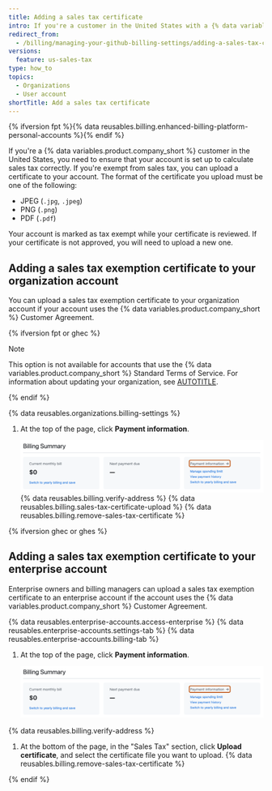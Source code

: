 ```yaml
---
title: Adding a sales tax certificate
intro: If you're a customer in the United States with a {% data variables.product.company_short %} Customer Agreement and you're exempt from sales tax, you can upload a certificate to ensure the correct sales tax amount is calculated.
redirect_from:
  - /billing/managing-your-github-billing-settings/adding-a-sales-tax-certificate
versions:
  feature: us-sales-tax
type: how_to
topics:
  - Organizations
  - User account
shortTitle: Add a sales tax certificate
---
```


{% ifversion fpt %}{% data reusables.billing.enhanced-billing-platform-personal-accounts %}{% endif %}

If you're a {% data variables.product.company_short %} customer in the United States, you need to ensure that your account is set up to calculate sales tax correctly. If you're exempt from sales tax, you can upload a certificate to your account. The format of the certificate you upload must be one of the following:

* JPEG (`.jpg`, `.jpeg`)
* PNG (`.png`)
* PDF (`.pdf`)

Your account is marked as tax exempt while your certificate is reviewed. If your certificate is not approved, you will need to upload a new one.

## Adding a sales tax exemption certificate to your organization account

You can upload a sales tax exemption certificate to your organization account if your account uses the {% data variables.product.company_short %} Customer Agreement.

{% ifversion fpt or ghec %}

> [!NOTE]
> This option is not available for accounts that use the {% data variables.product.company_short %} Standard Terms of Service. For information about updating your organization, see [AUTOTITLE](/organizations/managing-organization-settings/upgrading-to-the-github-customer-agreement).

{% endif %}

{% data reusables.organizations.billing-settings %}
1. At the top of the page, click **Payment information**.

   ![Screenshot of the "Billing Summary" section of the settings page. A link, labeled "Payment information," is highlighted with an orange outline.](/assets/images/help/settings/payment-info-link.png)
{% data reusables.billing.verify-address %}
{% data reusables.billing.sales-tax-certificate-upload %}
{% data reusables.billing.remove-sales-tax-certificate %}

{% ifversion ghec or ghes %}

## Adding a sales tax exemption certificate to your enterprise account

Enterprise owners and billing managers can upload a sales tax exemption certificate to an enterprise account if the account uses the {% data variables.product.company_short %} Customer Agreement.

{% data reusables.enterprise-accounts.access-enterprise %}
{% data reusables.enterprise-accounts.settings-tab %}
{% data reusables.enterprise-accounts.billing-tab %}
1. At the top of the page, click **Payment information**.

   ![Screenshot of the "Billing Summary" section of the settings page. A link, labeled "Payment information," is highlighted with an orange outline.](/assets/images/help/settings/payment-info-link.png)

{% data reusables.billing.verify-address %}
1. At the bottom of the page, in the "Sales Tax" section, click **Upload certificate**, and select the certificate file you want to upload.
{% data reusables.billing.remove-sales-tax-certificate %}

{% endif %}
